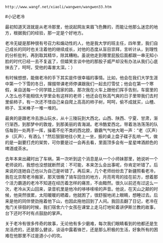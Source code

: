`http://www.wangf.net/xiaoli/wangwen/wangwen33.htm`

#小记老冷

最初知道天涯就是从老冷那里，他说起网友来眉飞色舞的，而能让他那么迷恋的地方，根据我们的经验，那一定是个好地方。

老冷无疑是那种很有号召力和煽动性的人，他是我大学的班主任，四年里，我们自己成长的同时也关注着他的继续成长，对他的态度从盲目崇拜，言听计从，到理性的分析批判，再到取其精华，除其糟粕。虽说他走到哪里屁股后面都跟一串无知小脸的时代已经一去不复返了，但嬉笑言谈中他的那股子威严却没有办法从我们心底抹去了，呵呵，受他的毒害太深。：）

有时候想想，能做老冷的手下其实是件很幸福的事情。比如，他会在我们大学生涯中第一个下雪的冬日，撺掇带课老师停课跟我们一起去打雪仗；他会在第一个寒假，亲自送每一个同学踏上回家的路，那次我在火车上跟他们挥手告别，车窗里的人怎么也不能相信大学里会有这样的老师；他还会在秋高气爽的日子里带我们去村里偷柿子，有一次还不惜自己亲自爬上高高的柿子树，呵呵，偷不成就买，山楂、柿子、玉米棒子一堆一堆的。

最爽的是跟老冷去游山玩水，从十三陵玩到大西北，山西、陕西、宁夏、甘肃，渐行渐西，到那梦中的敦煌，到那美丽的青海湖。老冷酷爱西北，带着浩浩荡荡的队伍每到一处两手一挥，操着不伦不类的西北腔，霸霸气气地大喝一声：“老（仄声）乡（仄声），有酒么！”然后狠狠地往小凳上一坐，振的桌上盘子碟子乱响一气，做的是一副要打虎的架势，可你要是过一会再去看，里面顶多会有一星星啤酒颜色的啤酒或茶水。

去年本来出藏时出了车祸，第一次听到这个消息是从一个小师妹那里，她说听一个老师说的，我想也没想就断然说：不可能，本来怎么会出事呢，你肯定听错了。后来说的连她自己也以为自己是听错了。再后来，几个老师纷纷去了新疆照看老冷，我在北京帮老冷搬家，那天很晚了骑车回住的地方，月亮弯弯的挂在前方，想着那个活力霸道的老冷不知道在经历着怎样的痛苦，不由黯然。很久以前还有过这么一次，老冷从天山回来，录音机里是他冷的哆哆嗦嗦的声音。他说，在天山之颠的时候，他突然很累，太阳暖暖的晒着，他就困了，很舒服地闭上眼睛，想睡过去。后来是他的同伴使劲拖着他下山，也因此拖他回到了人间。我回去翻了日记，老冷在鬼门关徘徊的时候，我们宿舍六个女孩在课堂上走马灯地轮着讲伊斯兰教的故事，台下还时不时有点鼓励的掌声。

关于老冷有很多传奇的故事，无论他有多少磨难，每次我们眼睛看到的他都还是生龙活虎的，还是那么健谈，谈话中露着锋芒，还是那么积极的生活，好象所有的困难在他那里不过是道小小的坎。